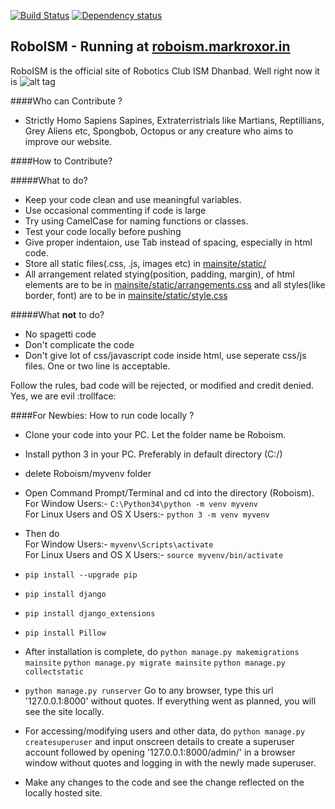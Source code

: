 [![Build Status](https://travis-ci.org/markroxor/Roboism.svg?branch=master)](https://travis-ci.org/markroxor/Roboism)
[![Dependency status](https://gemnasium.com/markroxor/Roboism.svg)](https://gemnasium.com/markroxor/Roboism)

## RoboISM - Running at [roboism.markroxor.in](roboism.markroxor.in)

RoboISM is the official site of Robotics Club ISM Dhanbad. Well right now it is ![alt tag](https://encrypted-tbn1.gstatic.com/images?q=tbn:ANd9GcQpNgHwfZ40zcRFx2AJ-17aoqeQF9xR53Ho-dPXPh7mku_uaETCjg)



####Who can Contribute ?

* Strictly Homo Sapiens Sapines, Extraterristrials like Martians, Reptillians, Grey Aliens etc, Spongbob, Octopus or any creature who aims to improve our website. 

####How to Contribute?

#####What to do? 
* Keep your code clean and use meaningful variables.
* Use occasional commenting if code is large
* Try using CamelCase for naming functions or classes. 
* Test your code locally before pushing
* Give proper indentaion, use Tab instead of spacing, especially in html code.
* Store all static files(.css, .js, images etc) in [mainsite/static/](https://github.com/markroxor/Roboism/blob/master/mainsite/static/)
* All arrangement related stying(position, padding, margin), of html elements are to be in [mainsite/static/arrangements.css](https://github.com/markroxor/Roboism/blob/master/mainsite/static/arrangements.css) and all styles(like border, font) are to be in  [mainsite/static/style.css](https://github.com/markroxor/Roboism/blob/master/mainsite/static/style.css)

#####What <b>not</b> to do?
* No spagetti code
* Don't complicate the code
* Don't give lot of css/javascript code inside html, use seperate css/js files. One or two line is acceptable. 


Follow the rules, bad code will be rejected, or modified and credit denied. Yes, we are evil :trollface:

####For Newbies: How to run code locally ?
* Clone your code into your PC. Let the folder name be Roboism. 
* Install python 3 in your PC. Preferably in default directory (C:/)
* delete Roboism/myvenv folder
* Open Command Prompt/Terminal and cd into the directory (Roboism). <br>
  For Window Users:-
  ```C:\Python34\python -m venv myvenv```<br>
  For Linux Users and OS X Users:-
  ```python 3 -m venv myvenv```<br>

* Then do <br>
  For Window Users:- ```myvenv\Scripts\activate```<br>
  For Linux Users and OS X Users:-
  ```source myvenv/bin/activate``` <br>

* ```pip install --upgrade pip```

* ```pip install django```
  
* ```pip install django_extensions```
  
* ```pip install Pillow```

* After installation is complete, do
  ```python manage.py makemigrations mainsite``` 
  ```python manage.py migrate mainsite```
  ```python manage.py collectstatic```

* ```python manage.py runserver```
  Go to any browser, type this url '127.0.0.1:8000' without quotes. If everything went as planned, you will see the site       locally. <br>
  
* For accessing/modifying users and other data, do 
  ```python manage.py createsuperuser``` and input onscreen details to create a superuser account followed by opening           '127.0.0.1:8000/admin/' in a browser window without quotes and logging in with the newly made superuser.
  
* Make any changes to the code and see the change reflected on the locally hosted site. 
